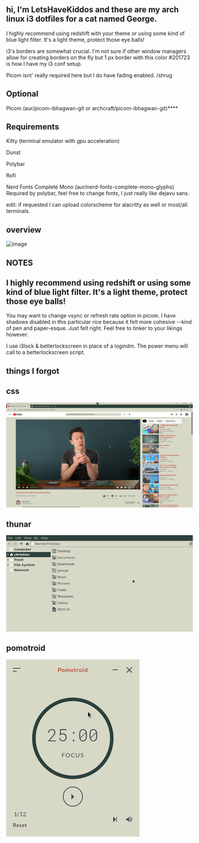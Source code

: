 ## hi, I'm LetsHaveKiddos and these are my arch linux i3 dotfiles for a cat named George.

I highly recommend using redshift with your theme or using some kind of blue light filter. It's a light theme, protect those eye balls!

i3's borders are somewhat crucial. I'm not sure if other window managers allow for creating borders on the fly but 1 px border with this color #201723 is how I have my i3 conf setup. 

Picom isnt' really required here but I do have fading enabled. /shrug

## Optional

Picom (aur/picom-ibhagwan-git or archcraft/picom-ibhagwan-git)****

## Requirements

Kitty (terminal emulator with gpu acceleration)

Dunst 

Polybar

Rofi 

Nerd Fonts Complete Mono (aur/nerd-fonts-complete-mono-glyphs) Required by polybar, feel free to change fonts, I just really like dejavu sans. 

edit: if requested I can upload colorscheme for alacritty as well or most/all terminals. 

## overview
![image](https://github.com/LetsHaveKiddos/dots-george/blob/main/george/screens/reddit-screens/reddit-screen.png)



## NOTES

## I highly recommend using redshift or using some kind of blue light filter. It's a light theme, protect those eye balls!

You may want to change vsync or refresh rate option in picom. I have shadows disabled in this particular rice because it felt more cohesive --kind of pen and paper-esque. Just felt right. Feel free to tinker to your likings however.

I use i3lock & betterlockscreen in place of a logindm. The power menu will call to a betterlockscreen script.


## things I forgot 


## css
![image](george/screens/window-screens/css.png)

## thunar
![image](george/screens/window-screens/thunar.png)

## pomotroid

![image](george/screens/window-screens/pomotroid.png)
